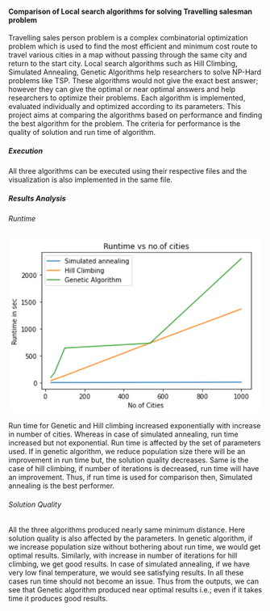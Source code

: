 #### Comparison of Local search algorithms for solving Travelling salesman problem

Travelling sales person problem is a complex combinatorial optimization problem which is used to find the most efficient and minimum cost route to travel various cities in a map without passing through the same city and return to the start city. Local search algorithms such as Hill Climbing, Simulated Annealing, Genetic Algorithms help researchers to solve NP-Hard problems like TSP. These algorithms would not give the exact best answer; however they can give the optimal or near optimal answers and help researchers to optimize their problems. Each algorithm is implemented, evaluated individually and optimized according to its parameters. This project aims at comparing the algorithms based on performance and finding the best algorithm for the problem. The criteria for performance is the quality of solution and run time of algorithm.

##### Execution

All three algorithms can be executed using their respective files and the visualization is also implemented in the same file.

##### Results Analysis

###### Runtime
![alt text](https://github.com/priyavaddineni/TSP/blob/main/graph.PNG?raw=true)

Run time for Genetic and Hill climbing increased exponentially with increase in number of cities. Whereas in case of simulated annealing, run time increased but not
exponential. Run time is affected by the set of parameters used. If in genetic algorithm, we reduce population size there will be an improvement in run time but, the solution quality decreases. Same is the case of hill climbing, if number of iterations is decreased, run time will have an improvement. Thus, if run time is used for comparison then, Simulated annealing is the best performer.

###### Solution Quality

All the three algorithms produced nearly same minimum distance. Here solution quality is also affected by the parameters. In genetic algorithm, if we increase
population size without bothering about run time, we would get optimal results. Similarly, with increase in number of iterations for hill climbing, we get good results. In case of simulated annealing, if we have very low final temperature, we would see satisfying results. In all these cases run time should not become an issue. Thus from the outputs, we can see that Genetic algorithm produced near optimal results i.e.; even if it takes time it produces good results.
